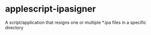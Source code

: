 # applescript-ipasigner
A script/application that resigns one or multiple *.ipa files in a specific directory
